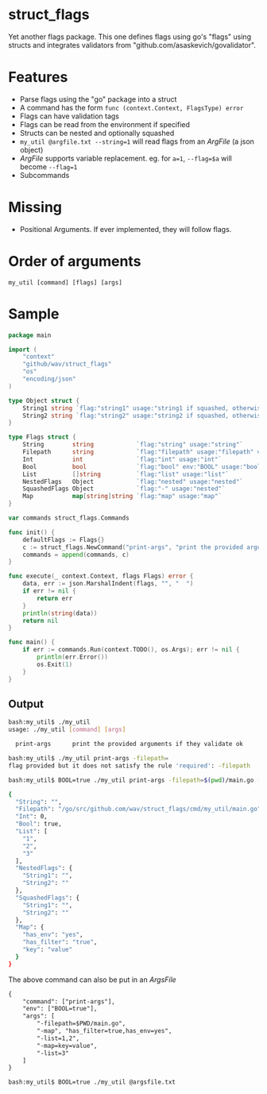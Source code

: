 # struct_flags

Yet another flags package. This one defines flags using go's "flags" using structs and integrates validators from "github.com/asaskevich/govalidator".

# Features

- Parse flags using the "go" package into a struct
- A command has the form `func (context.Context, FlagsType) error`
- Flags can have validation tags
- Flags can be read from the environment if specified
- Structs can be nested and optionally squashed
- `my_util @argfile.txt --string=1` will read flags from an *ArgFile* (a json object)
- *ArgFile* supports variable replacement. eg. for `a=1`, `--flag=$a` will become `--flag=1`
- Subcommands

# Missing

- Positional Arguments. If ever implemented, they will follow flags.

# Order of arguments

`my_util [command] [flags] [args]`

# Sample

```go
package main

import (
	"context"
	"github/wav/struct_flags"
	"os"
	"encoding/json"
)

type Object struct {
	String1 string `flag:"string1" usage:"string1 if squashed, otherwise nested.string1"`
	String2 string `flag:"string2" usage:"string2 if squashed, otherwise nested.string2"`
}

type Flags struct {
	String        string            `flag:"string" usage:"string"`
	Filepath      string            `flag:"filepath" usage:"filepath" validate:"required,file=exists,file=absolute"`
	Int           int               `flag:"int" usage:"int"`
	Bool          bool              `flag:"bool" env:"BOOL" usage:"bool"`
	List          []string          `flag:"list" usage:"list"`
	NestedFlags   Object            `flag:"nested" usage:"nested"`
	SquashedFlags Object            `flag:"-" usage:"nested"`
	Map           map[string]string `flag:"map" usage:"map"`
}

var commands struct_flags.Commands

func init() {
	defaultFlags := Flags{}
	c := struct_flags.NewCommand("print-args", "print the provided arguments if they validate ok", defaultFlags, nil, execute)
	commands = append(commands, c)
}

func execute(_ context.Context, flags Flags) error {
	data, err := json.MarshalIndent(flags, "", "  ")
	if err != nil {
		return err
	}
	println(string(data))
	return nil
}

func main() {
	if err := commands.Run(context.TODO(), os.Args); err != nil {
		println(err.Error())
		os.Exit(1)
	}
}

```

## Output

```bash
bash:my_util$ ./my_util
usage: ./my_util [command] [args]

  print-args      print the provided arguments if they validate ok
```

```bash
bash:my_util$ ./my_util print-args -filepath=
flag provided but it does not satisfy the rule 'required': -filepath
```

```bash
bash:my_util$ BOOL=true ./my_util print-args -filepath=$(pwd)/main.go -map has_filter=true,has_env=yes -list=1,2 -map=key=value -list=3

{
  "String": "",
  "Filepath": "/go/src/github.com/wav/struct_flags/cmd/my_util/main.go",
  "Int": 0,
  "Bool": true,
  "List": [
    "1",
    "2",
    "3"
  ],
  "NestedFlags": {
    "String1": "",
    "String2": ""
  },
  "SquashedFlags": {
    "String1": "",
    "String2": ""
  },
  "Map": {
    "has_env": "yes",
    "has_filter": "true",
    "key": "value"
  }
}

```

The above command can also be put in an *ArgsFile*

```argsfile.txt
{
	"command": ["print-args"],
	"env": ["BOOL=true"],
	"args": [
		"-filepath=$PWD/main.go",
		"-map", "has_filter=true,has_env=yes",
		"-list=1,2",
		"-map=key=value",
		"-list=3"
	]
}
```

```bash
bash:my_util$ BOOL=true ./my_util @argsfile.txt
```

